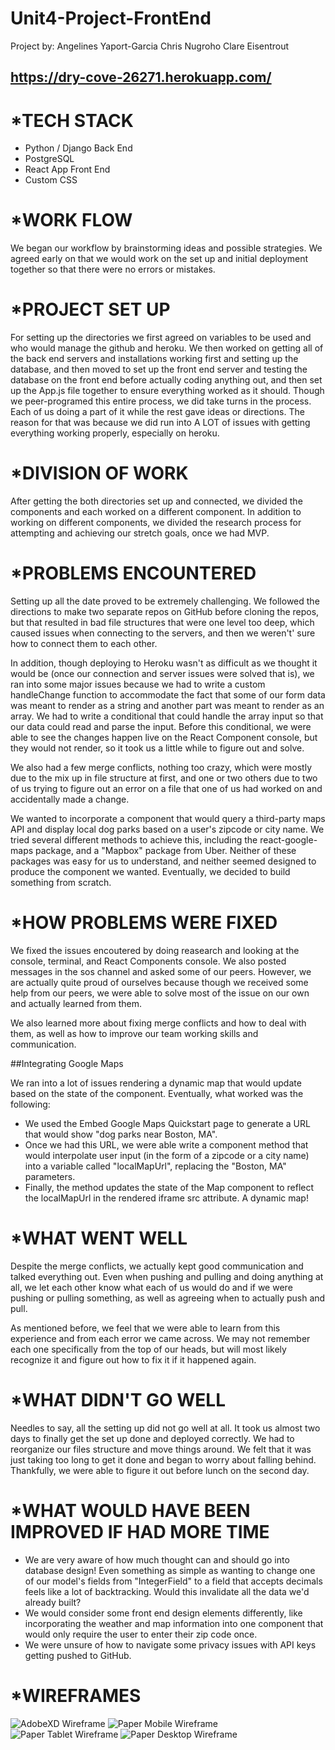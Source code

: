 # Unit4-Project-FrontEnd

Project by:
Angelines Yaport-Garcia
Chris Nugroho
Clare Eisentrout

## https://dry-cove-26271.herokuapp.com/

*TECH STACK
=================
- Python / Django Back End
- PostgreSQL
- React App Front End
- Custom CSS

*WORK FLOW
=================
We began our workflow by brainstorming ideas and possible strategies.
We agreed early on that we would work on the set up and initial deployment together so that there were no errors or mistakes.

*PROJECT SET UP
=================
For setting up the directories we first agreed on variables to be used and who would manage the github and heroku. We then worked on getting all of the back end servers and installations working first and setting up the database, and then moved to set up the front end server and testing the database on the front end before actually coding anything out, and then set up the App.js file together to ensure everything worked as it should. Though we peer-programed this entire process, we did take turns in the process. Each of us doing a part of it while the rest gave ideas or directions. The reason for that was because we did run into A LOT of issues with getting everything working properly, especially on heroku.

*DIVISION OF WORK  
=====================
After getting the both directories set up and connected, we divided the components and each worked on a different component.
In addition to working on different components, we divided the research process for attempting and achieving our stretch goals, once we had MVP.

*PROBLEMS ENCOUNTERED
========================
Setting up all the date proved to be extremely challenging. We followed the directions to make two separate repos on GitHub before cloning the repos, but that resulted in bad file structures that were one level too deep, which caused issues when connecting to the servers, and then we weren't' sure how to connect them to each other.

In addition, though deploying to Heroku wasn't as difficult as we thought it would be (once our connection and server issues were solved that is), we ran into some major issues because we had to write a custom handleChange function to accommodate the fact that some of our form data was meant to render as a string and another part was meant to render as an array. We had to write a conditional that could handle the array input so that our data could read and parse the input. Before this conditional, we were able to see the changes happen live on the React Component console, but they would not render, so it took us a little while to figure out and solve.

We also had a few merge conflicts, nothing too crazy, which were mostly due to the mix up in file structure at first, and one or two others due to two of us trying to figure out an error on a file that one of us had worked on and accidentally made a change.

We wanted to incorporate a component that would query a third-party maps API and display local dog parks based on a user's zipcode or city name. We tried several different methods to achieve this, including the react-google-maps package, and a "Mapbox" package from Uber. Neither of these packages was easy for us to understand, and neither seemed designed to produce the component we wanted. Eventually, we decided to build something from scratch.

*HOW PROBLEMS WERE FIXED
===========================
We fixed the issues encoutered by doing reasearch and looking at the console, terminal, and React Components console. We also posted messages in the sos channel and asked some of our peers. However, we are actually  quite proud of ourselves because though we received some help from our peers, we were able to solve most of the issue on our own and actually learned from them.

We also learned more about fixing merge conflicts and how to deal with them, as well as how to improve our team working skills and communication.

##Integrating Google Maps

We ran into a lot of issues rendering a dynamic map that would update based on the state of the component. Eventually, what worked was the following:

- We used the Embed Google Maps Quickstart page to generate a URL that would show "dog parks near Boston, MA".
- Once we had this URL, we were able write a component method that would interpolate user input (in the form of a zipcode or a city name) into a variable called "localMapUrl", replacing the "Boston, MA" parameters.
- Finally, the method updates the state of the Map component to reflect the localMapUrl in the rendered iframe src attribute. A dynamic map!

*WHAT WENT WELL
====================
Despite the merge conflicts, we actually kept good communication and talked everything out. Even when pushing and pulling and doing anything at all, we let each other know what each of us would do and if we were pushing or pulling something, as well as agreeing when to actually push and pull.

As mentioned before, we feel that we were able to learn from this experience and from each error we came across. We may not remember each one specifically from the top of our heads, but will most likely recognize it and figure out how to fix it if it happened again.

*WHAT DIDN'T GO WELL
=======================
Needles to say, all the setting up did not go well at all. It took us almost two days to finally get the set up done and deployed correctly. We had to reorganize our files structure and move things around.
We felt that it was just taking too long to get it done and began to worry about falling behind.
Thankfully, we were able to figure it out before lunch on the second day.

*WHAT WOULD HAVE BEEN IMPROVED IF HAD MORE TIME
=================================================

- We are very aware of how much thought can and should go into database design! Even something as simple as wanting to change one of our model's fields from "IntegerField" to a field that accepts decimals feels like a lot of backtracking. Would this invalidate all the data we'd already built?
- We would consider some front end design elements differently, like incorporating the weather and map information into one component that would only require the user to enter their zip code once.
- We were unsure of how to navigate some privacy issues with API keys getting pushed to GitHub.

*WIREFRAMES
============

![AdobeXD Wireframe](https://i.imgur.com/RYhVid6.jpg)
![Paper Mobile Wireframe](https://imgur.com/br50xOZ)
![Paper Tablet Wireframe](https://imgur.com/Nw1oGTK)
![Paper Desktop Wireframe](https://imgur.com/3K6Yc8X)
